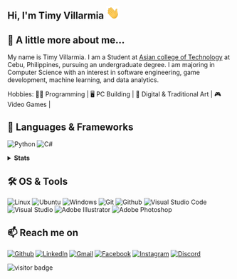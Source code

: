 ## Hi, I'm Timy Villarmia <img src="https://github.com/TimyVillarmia/TimyVillarmia/blob/main/wave.gif" width="30px">
## 📓 A little more about me...
   My name is Timy Villarmia. I am a Student at <a href="https://www.act.edu.ph/">Asian college of Technology</a> at Cebu, Philippines, pursuing an undergraduate degree. I am majoring in Computer Science with an interest in software engineering, game development, machine learning, and data analytics.
 
  Hobbies:
      👨‍💻 Programming |
      🖥️ PC Building |
      🎨 Digital & Traditional Art |
      🎮 Video Games |
      
      
## 👾 Languages & Frameworks
![Python](https://img.shields.io/badge/python-000000?style=for-the-badge&logo=python&logoColor=white)
![C#](https://img.shields.io/badge/c%23-000000.svg?style=for-the-badge&logo=c-sharp&logoColor=white)
<details>
  <summary><b>Stats</b></summary>
  
![Anurag's GitHub stats](https://github-readme-stats.vercel.app/api?username=TimyVillarmia&show_icons=true&theme=dark)
[![Top Langs](https://github-readme-stats.vercel.app/api/top-langs/?username=TimyVillarmia&layout=compact&theme=dark)](https://github.com/TimyVillarmia/github-readme-stats)
  
</details>

## 🛠️ OS & Tools
![Linux](https://img.shields.io/badge/-Linux-000000?logo=Linux&style=for-the-badge&logoColor=white)
![Ubuntu](https://img.shields.io/badge/Ubuntu-000000?style=for-the-badge&logo=ubuntu&logoColor=white)
![Windows](https://img.shields.io/badge/Windows-000000?style=for-the-badge&logo=windows&logoColor=white)
![Git](https://img.shields.io/badge/-Git-000000?logo=Git&style=for-the-badge&logoColor=white)
![Github](https://img.shields.io/badge/-Github-000000?logo=Github&style=for-the-badge&logoColor=white)
![Visual Studio Code](https://img.shields.io/badge/Visual%20Studio%20Code-000000.svg?style=for-the-badge&logo=visual-studio-code&logoColor=white)
![Visual Studio](https://img.shields.io/badge/Visual%20Studio-000000.svg?style=for-the-badge&logo=visual-studio&logoColor=white)
![Adobe Illustrator](https://img.shields.io/badge/adobeillustrator-000000.svg?style=for-the-badge&logo=adobeillustrator&logoColor=white)
![Adobe Photoshop](https://img.shields.io/badge/adobephotoshop-000000.svg?style=for-the-badge&logo=adobephotoshop&logoColor=white)


## 📫 Reach me on

[![Github](https://img.shields.io/badge/-Github-000000?style=for-the-badge&logo=Github&logoColor=white)](https://github.com/TimyVillarmia/)
[![LinkedIn](https://img.shields.io/badge/-LinkedIn-000000?style=for-the-badge&logo=LinkedIn&logoColor=white)](https://www.linkedin.com/in/timyvillarmia/)
[![Gmail](https://img.shields.io/badge/-Gmail-000000?style=for-the-badge&logo=Gmail&logoColor=white)](mailto:timyvillarmia@gmail.com)
[![Facebook](https://img.shields.io/badge/-Facebook-000000?style=for-the-badge&logo=LinkedIn&logoColor=white)](https://www.facebook.com/Chikirinfu)
[![Instagram](https://img.shields.io/badge/-Instagram-000000?style=for-the-badge&logo=LinkedIn&logoColor=white)](https://www.instagram.com/ymmtyy_/)
[![Discord](https://img.shields.io/badge/-Discord-000000?style=for-the-badge&logo=Discord&logoColor=white)](https://discord.com/channels/Tmy8112)

![visitor badge](https://visitor-badge.glitch.me/badge?page_id=TimyVillarmia.visitor-badge&left_color=black&right_color=black&left_text=%20Visitors)





